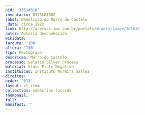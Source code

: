 ```yaml
---
pid: '33514310'
inventario: 037SL01082
label: Demolição do Morro do Castelo
_data: circa 1922
link: http://acervos.ims.com.br/portals/#/detailpage/105616
autor: Autoria desconhecida
wikidata: 
largura: '180'
altura: '130'
tipo: Photograph
descricao: Morro do Castelo
processo: Gelatin Silver Process
material: Glass Plate Negative
instituicao: Instituto Moreira Salles
direitos: 
order: '013'
layout: sl_item
collection: sebastiao-lacerda
thumbnail: ''
full: ''
manifest: ''
---
```

